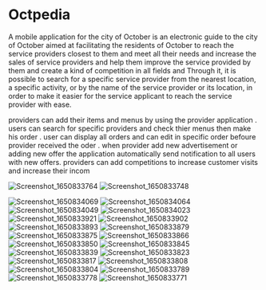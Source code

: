 # Octpedia

A mobile application for the city of October is an electronic guide to the city of October aimed at facilitating the residents of October to reach the service providers closest to them and meet all their needs and increase the sales of service providers and help them improve the service provided by them and create a kind of competition in all fields and
Through it, it is possible to search for a specific service provider from the nearest location, a specific activity, or by the name of the service provider or its location, in order to make it easier for the service applicant to reach the service provider with ease.

providers can add their items and menus by using the provider application .
users can search for specific providers and check thier menus then make his order .
user can display all orders and can edit in specific order befoure provider received the oder .
when provider add new advertisement or adding new offer the application automatically send notification to all users with new offers.
providers can add competitions to increase customer visits and increase their incom 

![Screenshot_1650833764](https://user-images.githubusercontent.com/49006734/235203402-83c6ce5f-1100-4811-99bc-0ca53659c950.png)
![Screenshot_1650833748](https://user-images.githubusercontent.com/49006734/235203430-2a6a0ec6-7bfd-435a-ac81-55cea471f9b7.png)


![Screenshot_1650834069](https://user-images.githubusercontent.com/49006734/235203228-2128c032-7e5a-4ba5-999f-0f97b8c0b3a6.png)
![Screenshot_1650834064](https://user-images.githubusercontent.com/49006734/235203235-b88f68a2-fa02-450b-ade5-d3a67133c720.png)
![Screenshot_1650834049](https://user-images.githubusercontent.com/49006734/235203241-b34c4894-4a82-4cba-bf86-934ba9b567b5.png)
![Screenshot_1650834023](https://user-images.githubusercontent.com/49006734/235203247-0533724d-7151-4aed-be74-69720d38be54.png)
![Screenshot_1650833921](https://user-images.githubusercontent.com/49006734/235203253-d42bfe1b-80e5-4b35-97c1-db422cca0bf6.png)
![Screenshot_1650833902](https://user-images.githubusercontent.com/49006734/235203261-150217c8-ec64-4776-b020-aed0691bda04.png)
![Screenshot_1650833893](https://user-images.githubusercontent.com/49006734/235203275-39395633-2125-427b-a4fa-4e69bae9cba0.png)
![Screenshot_1650833879](https://user-images.githubusercontent.com/49006734/235203284-9b54c60f-6f76-401c-9504-de307af646e6.png)
![Screenshot_1650833875](https://user-images.githubusercontent.com/49006734/235203291-4d76cece-4291-444c-ae5b-563451dda5ce.png)
![Screenshot_1650833866](https://user-images.githubusercontent.com/49006734/235203295-076bb81a-6d40-44cb-b5ec-cd5ffa0d9020.png)
![Screenshot_1650833850](https://user-images.githubusercontent.com/49006734/235203310-a3ea4eed-e7c4-499e-9beb-71640e87fe6d.png)
![Screenshot_1650833845](https://user-images.githubusercontent.com/49006734/235203314-5178ef86-502a-4011-8591-fd7d9311e9be.png)
![Screenshot_1650833839](https://user-images.githubusercontent.com/49006734/235203320-1d53a45a-d9e7-40be-b6df-27837f375b4f.png)
![Screenshot_1650833823](https://user-images.githubusercontent.com/49006734/235203328-60539b7f-2b25-42ed-a83f-3329306df313.png)
![Screenshot_1650833817](https://user-images.githubusercontent.com/49006734/235203336-b73528b2-d5d0-417e-9610-f80b54973a22.png)
![Screenshot_1650833808](https://user-images.githubusercontent.com/49006734/235203344-87100bb4-f801-4b45-bbbd-bf88bd187532.png)
![Screenshot_1650833804](https://user-images.githubusercontent.com/49006734/235203350-d77eb172-e973-42fc-ae34-f2eb83165239.png)
![Screenshot_1650833789](https://user-images.githubusercontent.com/49006734/235203357-905e555e-eb07-42c8-a4d8-e594a0b19a3a.png)
![Screenshot_1650833778](https://user-images.githubusercontent.com/49006734/235203364-824fc964-24a4-411f-94d4-dcd0a911c487.png)
![Screenshot_1650833771](https://user-images.githubusercontent.com/49006734/235203375-c5013d00-af84-4940-b484-06e1fa6e337e.png)

